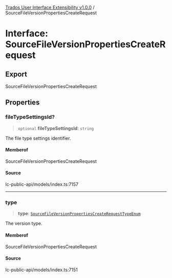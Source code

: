 [Trados User Interface Extensibility v1.0.0](../wiki/globals) / SourceFileVersionPropertiesCreateRequest

# Interface: SourceFileVersionPropertiesCreateRequest

## Export

SourceFileVersionPropertiesCreateRequest

## Properties

### fileTypeSettingsId?

> `optional` **fileTypeSettingsId**: `string`

The file type settings identifier.

#### Memberof

SourceFileVersionPropertiesCreateRequest

#### Source

lc-public-api/models/index.ts:7157

***

### type

> **type**: [`SourceFileVersionPropertiesCreateRequestTypeEnum`](../wiki/Type.SourceFileVersionPropertiesCreateRequestTypeEnum)

The version type.

#### Memberof

SourceFileVersionPropertiesCreateRequest

#### Source

lc-public-api/models/index.ts:7151
